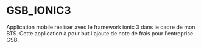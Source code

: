 # GSB_IONIC3
Application mobile réaliser avec le framework ionic 3 dans le cadre de mon BTS. Cette application à pour but l'ajoute de note de frais pour l'entreprise GSB. 
